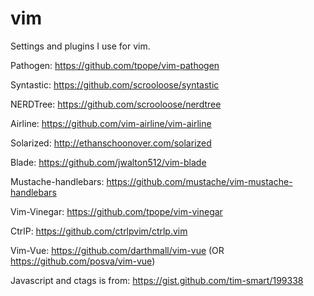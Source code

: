 # vim

Settings and plugins I use for vim.

Pathogen: https://github.com/tpope/vim-pathogen

Syntastic: https://github.com/scrooloose/syntastic

NERDTree: https://github.com/scrooloose/nerdtree

Airline: https://github.com/vim-airline/vim-airline

Solarized: http://ethanschoonover.com/solarized

Blade: https://github.com/jwalton512/vim-blade

Mustache-handlebars: https://github.com/mustache/vim-mustache-handlebars

Vim-Vinegar: https://github.com/tpope/vim-vinegar

CtrlP: https://github.com/ctrlpvim/ctrlp.vim

Vim-Vue: https://github.com/darthmall/vim-vue (OR https://github.com/posva/vim-vue)

Javascript and ctags is from: https://gist.github.com/tim-smart/199338
